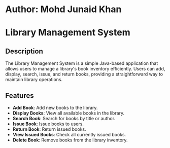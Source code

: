 # Author: Mohd Junaid Khan 
 
# Library Management System

## Description
The Library Management System is a simple Java-based application that allows users to manage a library's
book inventory efficiently. Users can add, display, search, issue, and return books, providing a 
straightforward way to maintain library operations.

## Features
- **Add Book**: Add new books to the library.
- **Display Books**: View all available books in the library.
- **Search Book**: Search for books by title or author.
- **Issue Book**: Issue books to users.
- **Return Book**: Return issued books.
- **View Issued Books**: Check all currently issued books.
- **Delete Book**: Remove books from the library inventory.
